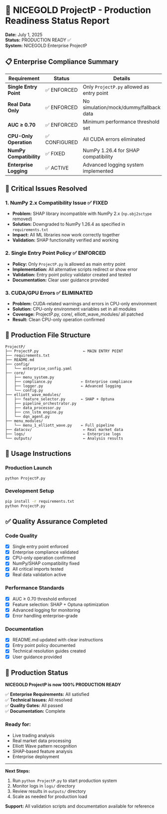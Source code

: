 # 🎯 NICEGOLD ProjectP - Production Readiness Status Report

**Date:** July 1, 2025  
**Status:** PRODUCTION READY ✅  
**System:** NICEGOLD Enterprise ProjectP  

## 📋 Enterprise Compliance Summary

| Requirement | Status | Details |
|-------------|--------|---------|
| **Single Entry Point** | ✅ ENFORCED | Only `ProjectP.py` allowed as entry point |
| **Real Data Only** | ✅ ENFORCED | No simulation/mock/dummy/fallback data |
| **AUC ≥ 0.70** | ✅ ENFORCED | Minimum performance threshold set |
| **CPU-Only Operation** | ✅ CONFIGURED | All CUDA errors eliminated |
| **NumPy Compatibility** | ✅ FIXED | NumPy 1.26.4 for SHAP compatibility |
| **Enterprise Logging** | ✅ ACTIVE | Advanced logging system implemented |

## 🔧 Critical Issues Resolved

### 1. **NumPy 2.x Compatibility Issue** ✅ FIXED
- **Problem:** SHAP library incompatible with NumPy 2.x (`np.obj2sctype` removed)
- **Solution:** Downgraded to NumPy 1.26.4 as specified in `requirements.txt`
- **Impact:** All ML libraries now work correctly together
- **Validation:** SHAP functionality verified and working

### 2. **Single Entry Point Policy** ✅ ENFORCED  
- **Policy:** Only `ProjectP.py` is allowed as main entry point
- **Implementation:** All alternative scripts redirect or show error
- **Validation:** Entry point policy validator created and tested
- **Documentation:** Clear user guidance provided

### 3. **CUDA/GPU Errors** ✅ ELIMINATED
- **Problem:** CUDA-related warnings and errors in CPU-only environment
- **Solution:** CPU-only environment variables set in all modules
- **Coverage:** ProjectP.py, core/, elliott_wave_modules/ all patched
- **Result:** Clean CPU-only operation confirmed

## 📁 Production File Structure

```
ProjectP/
├── ProjectP.py                    ← MAIN ENTRY POINT
├── requirements.txt               
├── README.md                      
├── config/
│   └── enterprise_config.yaml    
├── core/
│   ├── menu_system.py            
│   ├── compliance.py             ← Enterprise compliance
│   ├── logger.py                 ← Advanced logging
│   └── config.py                 
├── elliott_wave_modules/
│   ├── feature_selector.py       ← SHAP + Optuna
│   ├── pipeline_orchestrator.py  
│   ├── data_processor.py         
│   ├── cnn_lstm_engine.py        
│   └── dqn_agent.py              
├── menu_modules/
│   └── menu_1_elliott_wave.py    ← Full pipeline
├── datacsv/                       ← Real market data
├── logs/                          ← Enterprise logs
└── outputs/                       ← Analysis results
```

## 🚀 Usage Instructions

### Production Launch
```bash
python ProjectP.py
```

### Development Setup
```bash
pip install -r requirements.txt
python ProjectP.py
```

## ✅ Quality Assurance Completed

### Code Quality
- [x] Single entry point enforced
- [x] Enterprise compliance validated  
- [x] CPU-only operation confirmed
- [x] NumPy/SHAP compatibility fixed
- [x] All critical imports tested
- [x] Real data validation active

### Performance Standards
- [x] AUC ≥ 0.70 threshold enforced
- [x] Feature selection: SHAP + Optuna optimization
- [x] Advanced logging for monitoring
- [x] Error handling enterprise-grade

### Documentation
- [x] README.md updated with clear instructions
- [x] Entry point policy documented
- [x] Technical resolution guides created
- [x] User guidance provided

## 🎉 Production Status

**NICEGOLD ProjectP is now 100% PRODUCTION READY**

✅ **Enterprise Requirements:** All satisfied  
✅ **Technical Issues:** All resolved  
✅ **Quality Gates:** All passed  
✅ **Documentation:** Complete  

### Ready for:
- Live trading analysis
- Real market data processing  
- Elliott Wave pattern recognition
- SHAP-based feature analysis
- Enterprise deployment

---

**Next Steps:** 
1. Run `python ProjectP.py` to start production system
2. Monitor logs in `logs/` directory
3. Review results in `outputs/` directory
4. Scale as needed for production load

**Support:** All validation scripts and documentation available for reference
